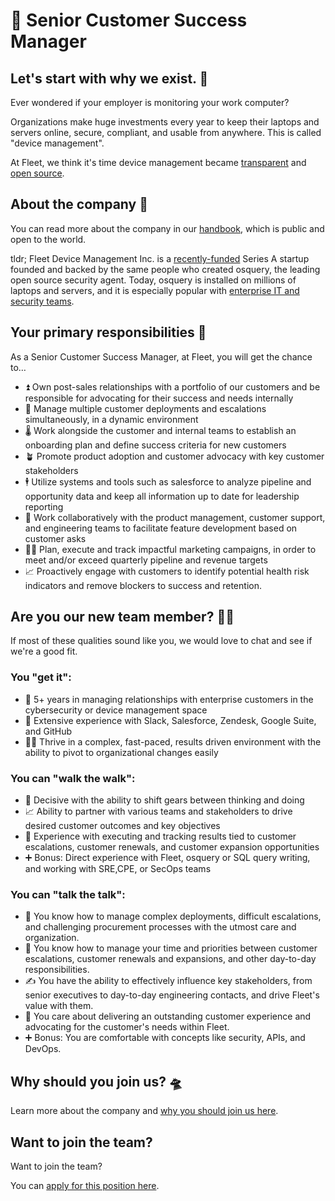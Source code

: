 # 🐋 Senior Customer Success Manager

## Let's start with why we exist. 📡

Ever wondered if your employer is monitoring your work computer?

Organizations make huge investments every year to keep their laptops and servers online, secure, compliant, and usable from anywhere. This is called "device management".

At Fleet, we think it's time device management became [transparent](https://fleetdm.com/transparency) and [open source](https://fleetdm.com/handbook/company#open-source).


## About the company 🌈

You can read more about the company in our [handbook](https://fleetdm.com/handbook/company), which is public and open to the world.

tldr; Fleet Device Management Inc. is a [recently-funded](https://techcrunch.com/2022/04/28/fleet-nabs-20m-to-enable-enterprises-to-manage-their-devices/) Series A startup founded and backed by the same people who created osquery, the leading open source security agent. Today, osquery is installed on millions of laptops and servers, and it is especially popular with [enterprise IT and security teams](https://www.linuxfoundation.org/press/press-release/the-linux-foundation-announces-intent-to-form-new-foundation-to-support-osquery-community).


## Your primary responsibilities 🔭

As a Senior Customer Success Manager, at Fleet, you will get the chance to…

- ⏫ Own post-sales relationships with a portfolio of our customers and be responsible for advocating for their success and needs internally
- 📣 Manage multiple customer deployments and escalations simultaneously, in a dynamic environment
- 🌡️ Work alongside the customer and internal teams to establish an onboarding plan and define success criteria for new customers
- 🪴 Promote product adoption and customer advocacy with key customer stakeholders
- 🕴️ Utilize systems and tools such as salesforce to analyze pipeline and opportunity data and keep all information up to date for leadership reporting
- 🚀 Work collaboratively with the product management, customer support, and engineering teams to facilitate feature development based on customer asks
- 🧑‍💻 Plan, execute and track impactful marketing campaigns, in order to meet and/or exceed quarterly pipeline and revenue targets
- 📈 Proactively engage with customers to identify potential health risk indicators and remove blockers to success and retention.

## Are you our new team member? 🧑‍🚀

If most of these qualities sound like you, we would love to chat and see if we're a good fit.

### You "get it":

- 🦉 5+ years in managing relationships with enterprise customers in the cybersecurity or device management space
- 🧪 Extensive experience with Slack, Salesforce, Zendesk, Google Suite, and GitHub
- 🧑‍💻 Thrive in a complex, fast-paced, results driven environment with the ability to pivot to organizational changes easily

### You can "walk the walk":

- 🤝 Decisive with the ability to shift gears between thinking and doing
- 📈 Ability to partner with various teams and stakeholders to drive desired customer outcomes and key objectives
- 👀 Experience with executing and tracking results tied to customer escalations, customer renewals, and customer expansion opportunities 
- ➕ Bonus: Direct experience with Fleet, osquery or SQL query writing, and working with SRE,CPE, or SecOps teams

### You can "talk the talk":

- 💭 You know how to manage complex deployments, difficult escalations, and challenging procurement processes with the utmost care and organization.
- 💖 You know how to manage your time and priorities between customer escalations, customer renewals and expansions, and other day-to-day responsibilities.
- ✍ You have the ability to effectively influence key stakeholders, from senior executives to day-to-day engineering contacts, and drive Fleet's value with them.
- 🧬 You care about delivering an outstanding customer experience and advocating for the customer's needs within Fleet.
- ➕ Bonus: You are comfortable with concepts like security, APIs, and DevOps.

## Why should you join us? 🛸

Learn more about the company and [why you should join us here](https://fleetdm.com/handbook/company#is-it-any-good).


## Want to join the team?

Want to join the team?

You can [apply for this position here](https://3x3q33auqgj.typeform.com/to/upGkhYsN).
